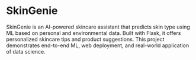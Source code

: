 # SkinGenie
SkinGenie is an AI-powered skincare assistant that predicts skin type using ML based on personal and environmental data. Built with Flask, it offers personalized skincare tips and product suggestions. This project demonstrates end-to-end ML, web deployment, and real-world application of data science.
